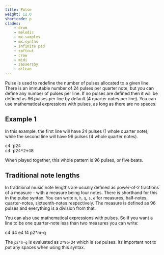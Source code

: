 ```yaml
---
title: Pulse
weight: 12.0
shortcode: p
clades:
    - drum
    - melodic
    - mx.samples
    - mx.synths
    - infinite pad
    - softcut
    - crow
    - midi
    - zassersby
    - oilcan
---
```


Pulse is used to redefine the number of pulses allocated to a given line. There is an immutable number of 24 pulses per quarter note, but you can define any number of pulses per line. If no pulses are defined then it will be defined as 96 pulses per line by default (4 quarter notes per line). You can use mathematical expressions with pulses, as long as there are no spaces.

## Example 1

In this example, the first line will have 24 pulses (1 whole quarter note), while the second line will have 96 pulses (4 whole quarter notes).

<pre class="shiny">c4 p24
c4 p24*2+48</pre>

When played together, this whole pattern is 96 pulses, or five beats.

## Traditional note lengths

In traditional music note lengths are usually defined as power-of-2 fractions of a measure - with a measure being four notes. There is shorthand for this in the pulse syntax. You can write `m`, `h`, `q`, `s`, `e` for measures, half-notes, quarter-notes, sixteenth-notes respectively. The measure is defined as 96 pulses and everything is a division from that.

You can also use mathematical expressions with pulses. So if you want a line to be one quarter-note less than two measures you can write:

<p class="shiny">c4 d4 e4 f4 p2*m-q</p>

The `p2*m-q` is evaluated as `2*96-24` which is `168` pulses. Its important not to put any spaces when using this syntax.